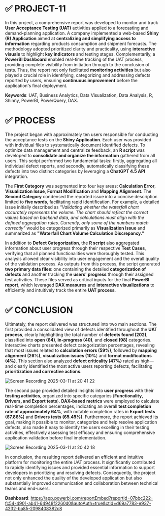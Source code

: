 # ✅ PROJECT-11

In this project, a comprehensive report was developed to monitor and track **User Acceptance Testing (UAT)** activities applied to a forecasting and demand-planning application. A company implemented a web-based **Shiny (R) Application** aimed at **centralizing and simplifying access to information** regarding products consumption and shipment forecasts. The methodology adopted prioritized clarity and practicality, using **interactive visuals** to highlight **key indicators** and testing stages. Complementarily, a **PowerBI Dashboard** enabled real-time tracking of the UAT process, providing complete visibility from initiation through to the conclusion of tests. Thus, the report not only facilitated **monitoring activities** but also played a crucial role in identifying, categorizing and addressing defects reported by users, ensuring **continuous improvement** before the application's final deployment.

**Keywords**: UAT, Business Analytics, Data Visualization, Data Analysis, R, Shinny, PowerBI, PowerQuery, DAX.

# ✅ PROCESS

The project began with approximately ten users responsible for conducting the acceptance tests on the **Shiny Application**. Each user was provided with individual files to systematically document identified defects. To optimize data management and centralize feedback, an **R script** was developed to **consolidate and organize the information** gathered from all users. This script performed two fundamental tasks: firstly, aggregating all individual defect reports, and secondly, automatically classifying these defects into two distinct categories by leveraging a **ChatGPT 4.5 API** integration. 

The **First Category** was segmented into four key areas: **Calculation Error**, **Visualization Issue**, **Format Modification** and **Mapping Alignment**. The **Second Category** condensed the reported issue into a concise description limited to **five words**, facilitating rapid identification. For example, a detailed issue initially described as *"Validating whether the waterfall chart accurately represents the volume. The chart should reflect the correct values based on backend data, and calculations must align with the defined aggregation rules. Currently, only some of the numbers match correctly"* would be categorized primarily as **Visualization Issue** and summarized as **"Waterfall Chart Volume Calculation Discrepancy."**

In addition to **Defect Categorization**, the **R script** also aggregated information about user progress through their respective **Test Cases**, verifying that all planned functionalities were thoroughly tested. This analysis allowed clear visibility into user engagement and the overall quality of the validation process. As outputs from this process, the script generated **two primary data files**: one containing the detailed **categorization of defects** and another tracking the **users' progress** through their assigned test activities. These files served as critical inputs for the final **PowerBI report**, which leveraged **DAX measures** and **interactive visualizations** to efficiently and intuitively track the entire **UAT process**.

# ✅ CONCLUSION

Ultimately, the report delivered was structured into two main sections. The first provided a consolidated view of defects identified throughout the **UAT process**, clearly highlighting the total number of **defects found (202)**, classified into **open (64)**, **in-progress (40)**, and **closed (98)** categories. Interactive charts presented defect categorization percentages, revealing that most issues related to **calculation errors (59%)**, followed by **mapping alignment (26%)**, **visualization issues (10%**) and **format modifications (4%)**. This section also analyzed **defect criticality (47%)** rated as high—and clearly identified the most active users reporting defects, facilitating **prioritization and corrective actions**.

![Screen Recording 2025-03-11 at 20 41 22](https://github.com/user-attachments/assets/c7d38678-52d2-4cb0-999c-1d46990707b0)

The second page provided detailed insights into **user progress** with their **testing activities**, organized into specific categories (**Functionality, Drivers, and Export tests**). **DAX-based metrics** were employed to calculate real-time completion percentages, indicating an overall **test completion rate of approximately 64%**, with notable completion rates in **Export tests (67.86%)** and **Drivers tests (65.45%)**. Furthermore, the report achieved its goal, making it possible to monitor, categorize and help resolve application defects, also made it easy to identify the users excelling in their testing activities, effectively assessing test efficacy and ensuring comprehensive application validation before final implementation.

![Screen Recording 2025-03-11 at 20 42 18](https://github.com/user-attachments/assets/aab179a6-6725-43a9-a6ee-3b2306765166)

In conclusion, the resulting report delivered an efficient and intuitive platform for monitoring the entire UAT process. It significantly contributed to rapidly identifying issues and provided essential information to support developers in prioritizing and resolving defects. Consequently, the project not only enhanced the quality of the developed application but also substantially improved communication and collaboration between technical teams and end-users.

**Dashboard**: https://app.powerbi.com/reportEmbed?reportId=07bbc222-fc54-4901-ab41-64948f2260d0&autoAuth=true&ctid=d69a7783-e937-4232-ba85-2098408382c8

